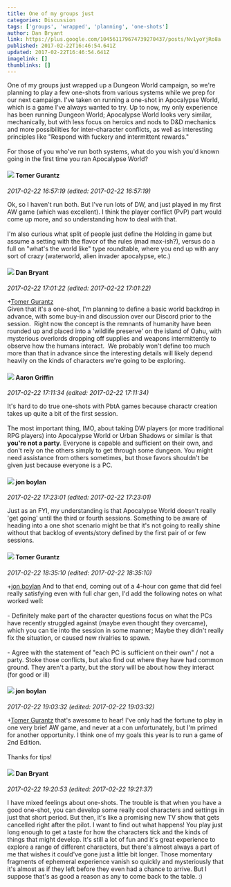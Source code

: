 ```yaml
---
title: One of my groups just
categories: Discussion
tags: ['groups', 'wrapped', 'planning', 'one-shots']
author: Dan Bryant
link: https://plus.google.com/104561179674739270437/posts/Nv1yoYjRo8a
published: 2017-02-22T16:46:54.641Z
updated: 2017-02-22T16:46:54.641Z
imagelink: []
thumblinks: []
---
```


One of my groups just wrapped up a Dungeon World campaign, so we&#39;re planning to play a few one-shots from various systems while we prep for our next campaign.  I&#39;ve taken on running a one-shot in Apocalypse World, which is a game I&#39;ve always wanted to try.  Up to now, my only experience has been running Dungeon World; Apocalypse World looks very similar, mechanically, but with less focus on heroics and nods to D&amp;D mechanics and more possibilities for inter-character conflicts, as well as interesting principles like &quot;Respond with fuckery and intermittent rewards.&quot;<br /><br />For those of you who&#39;ve run both systems, what do you wish you&#39;d known going in the first time you ran Apocalypse World?  
<div id='comment z13rutvpcvm2c50o304cgxc5puvmh5e5bmw0k'>
  <h4><img src='{{site.baseurl}}//images/avatars/105691132767402178467_photo.jpg'> Tomer Gurantz</h4>
      <p><cite>2017-02-22 16:57:19 (edited: 2017-02-22 16:57:19)</cite></p>
        <p>Ok, so I haven&#39;t run both. But I&#39;ve run lots of DW, and just played in my first AW game (which was excellent). I think the player conflict (PvP) part would come up more, and so understanding how to deal with that. <br /><br />I&#39;m also curious what split of people just define the Holding in game but assume a setting with the flavor of the rules (mad max-ish?), versus do a full on &quot;what&#39;s the world like&quot; type roundtable, where you end up with any sort of crazy (waterworld, alien invader apocalypse, etc.)</p>
</div>
        

<div id='comment z13rutvpcvm2c50o304cgxc5puvmh5e5bmw0k'>
  <h4><img src='{{site.baseurl}}//images/avatars/104561179674739270437_photo.jpg'> Dan Bryant</h4>
      <p><cite>2017-02-22 17:01:22 (edited: 2017-02-22 17:01:22)</cite></p>
        <p><span class="proflinkWrapper"><span class="proflinkPrefix">+</span><a class="proflink" href="https://plus.google.com/105691132767402178467" oid="105691132767402178467">Tomer Gurantz</a></span><br />Given that it&#39;s a one-shot, I&#39;m planning to define a basic world backdrop in advance, with some buy-in and discussion over our Discord prior to the session.  Right now the concept is the remnants of humanity have been rounded up and placed into a &#39;wildlife preserve&#39; on the island of Oahu, with mysterious overlords dropping off supplies and weapons intermittently to observe how the humans interact.  We probably won&#39;t define too much more than that in advance since the interesting details will likely depend heavily on the kinds of characters we&#39;re going to be exploring.</p>
</div>
        

<div id='comment z13rutvpcvm2c50o304cgxc5puvmh5e5bmw0k'>
  <h4><img src='{{site.baseurl}}//images/avatars/103667855585775066713_photo.jpg'> Aaron Griffin</h4>
      <p><cite>2017-02-22 17:11:34 (edited: 2017-02-22 17:11:34)</cite></p>
        <p>It&#39;s hard to do true one-shots with PbtA games because charactr creation takes up quite a bit of the first session.<br /><br />The most important thing, IMO, about taking DW players (or more traditional RPG players) into Apocalypse World or Urban Shadows or similar is that <b>you&#39;re not a party</b>. Everyone is capable and sufficient on their own, and don&#39;t rely on the others simply to get through some dungeon. You might need assistance from others sometimes, but those favors shouldn&#39;t be given just because everyone is a PC.</p>
</div>
        

<div id='comment z13rutvpcvm2c50o304cgxc5puvmh5e5bmw0k'>
  <h4><img src='{{site.baseurl}}//images/avatars/110080465762886539988_photo.jpg'> jon boylan</h4>
      <p><cite>2017-02-22 17:23:01 (edited: 2017-02-22 17:23:01)</cite></p>
        <p>Just as an FYI, my understanding is that Apocalypse World doesn&#39;t really &#39;get going&#39; until the third or fourth sessions. Something to be aware of heading into a one shot scenario might be that it&#39;s not going to really shine without that backlog of events/story defined by the first pair of or few sessions.</p>
</div>
        

<div id='comment z13rutvpcvm2c50o304cgxc5puvmh5e5bmw0k'>
  <h4><img src='{{site.baseurl}}//images/avatars/105691132767402178467_photo.jpg'> Tomer Gurantz</h4>
      <p><cite>2017-02-22 18:35:10 (edited: 2017-02-22 18:35:10)</cite></p>
        <p><span class="proflinkWrapper"><span class="proflinkPrefix">+</span><a class="proflink" href="https://plus.google.com/110080465762886539988" oid="110080465762886539988">jon boylan</a></span> And to that end, coming out of a 4-hour con game that did feel really satisfying even with full char gen, I&#39;d add the following notes on what worked well:<br /><br />- Definitely make part of the character questions focus on what the PCs have recently struggled against (maybe even thought they overcame), which you can tie into the session in some manner; Maybe they didn&#39;t really fix the situation, or caused new rivalries to spawn.<br /><br />- Agree with the statement of &quot;each PC is sufficient on their own&quot; / not a party. Stoke those conflicts, but also find out where they have had common ground. They aren&#39;t a party, but the story will be about how they interact (for good or ill)<br /></p>
</div>
        

<div id='comment z13rutvpcvm2c50o304cgxc5puvmh5e5bmw0k'>
  <h4><img src='{{site.baseurl}}//images/avatars/110080465762886539988_photo.jpg'> jon boylan</h4>
      <p><cite>2017-02-22 19:03:32 (edited: 2017-02-22 19:03:32)</cite></p>
        <p><span class="proflinkWrapper"><span class="proflinkPrefix">+</span><a class="proflink" href="https://plus.google.com/105691132767402178467" oid="105691132767402178467">Tomer Gurantz</a></span> that&#39;s awesome to hear! I&#39;ve only had the fortune to play in one very brief AW game, and never at a con unfortunately, but I&#39;m primed for another opportunity. I think one of my goals this year is to run a game of 2nd Edition.<br /><br />Thanks for tips!</p>
</div>
        

<div id='comment z13rutvpcvm2c50o304cgxc5puvmh5e5bmw0k'>
  <h4><img src='{{site.baseurl}}//images/avatars/104561179674739270437_photo.jpg'> Dan Bryant</h4>
      <p><cite>2017-02-22 19:20:53 (edited: 2017-02-22 19:21:37)</cite></p>
        <p>I have mixed feelings about one-shots.  The trouble is that when you have a good one-shot, you can develop some really cool characters and settings in just that short period.  But then, it&#39;s like a promising new TV show that gets cancelled right after the pilot.  I want to find out what happens!  You play just long enough to get a taste for how the characters tick and the kinds of things that might develop.  It&#39;s still a lot of fun and it&#39;s great experience to explore a range of different characters, but there&#39;s almost always a part of me that wishes it could&#39;ve gone just a little bit longer.  Those momentary fragments of ephemeral experience vanish so quickly and mysteriously that it&#39;s almost as if they left before they even had a chance to arrive.  But I suppose that&#39;s as good a reason as any to come back to the table. :)</p>
</div>
        